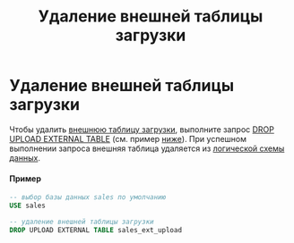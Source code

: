 ﻿---
layout: default
title: Удаление внешней таблицы загрузки
nav_order: 9
parent: Управление схемой данных
grand_parent: Работа с системой
has_children: false
---

Удаление внешней таблицы загрузки
==================================

Чтобы удалить [внешнюю таблицу загрузки](../../../Обзор_понятий_компонентов_и_связей/Основные_понятия/Внешняя_таблица/Внешняя_таблица.md), 
выполните запрос [DROP UPLOAD EXTERNAL TABLE](../../../Справочная_информация/Запросы_SQLplus/DROP_UPLOAD_EXTERNAL_TABLE/DROP_UPLOAD_EXTERNAL_TABLE.md) 
(см. пример [ниже](<LINK>)). При успешном выполнении запроса внешняя таблица удаляется из 
[логической схемы данных](../../../Обзор_понятий_компонентов_и_связей/Основные_понятия/Логическая_схема_данных/Логическая_схема_данных.md).

#### Пример
```sql
-- выбор базы данных sales по умолчанию
USE sales

-- удаление внешней таблицы загрузки
DROP UPLOAD EXTERNAL TABLE sales_ext_upload
```